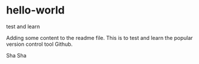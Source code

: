 # hello-world
test and learn 

Adding some content to the readme file. This is to test and learn the popular version control tool Github. 

Sha Sha 
